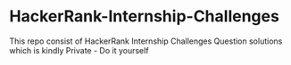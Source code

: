 # HackerRank-Internship-Challenges
This repo consist of HackerRank Internship Challenges Question solutions which is kindly Private - Do it yourself

